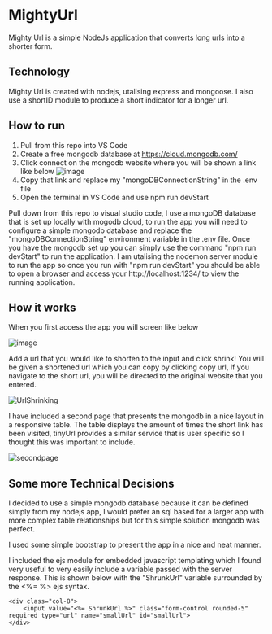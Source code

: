 # MightyUrl

Mighty Url is a simple NodeJs application that converts long urls into a shorter form.

## Technology

Mighty Url is created with nodejs, utalising express and mongoose. I also use a shortID module to produce a short indicator for a longer url.

## How to run

1. Pull from this repo into VS Code
2. Create a free mongodb database at https://cloud.mongodb.com/
3. Click connect on the mongodb website where you will be shown a link like below
![image](https://user-images.githubusercontent.com/19317685/201444489-b17e968c-6e7c-4ff0-940d-a9c26dae5393.png)
4. Copy that link and replace my "mongoDBConnectionString" in the .env file
5. Open the terminal in VS Code and use npm run devStart

Pull down from this repo to visual studio code, I use a mongoDB database that is set up locally with mogodb cloud, to run the app you will need to configure a simple mongodb database and replace the "mongoDBConnectionString" environment variable in the .env file. Once you have the mongodb set up you can simply use the command "npm run devStart" to run the application. I am utalising the nodemon server module to run the app so once you run with "npm run devStart" you should be able to open a browser and access your http://localhost:1234/ to view the running application.

## How it works

When you first access the app you will screen like below

![image](https://user-images.githubusercontent.com/19317685/201444664-9452a87f-967e-4ed7-bbdb-de37208d25ea.png)

Add a url that you would like to shorten to the input and click shrink! You will be given a shortened url which you can copy by clicking copy url, If you navigate to the short url, you will be directed to the original website that you entered.

![UrlShrinking](https://user-images.githubusercontent.com/19317685/201445139-566043ed-4b8d-4c84-8637-a3c3a0043e7a.gif)

I have included a second page that presents the mongodb in a nice layout in a responsive table. The table displays the amount of times the short link has been visited, tinyUrl provides a similar service that is user specific so I thought this was important to include.

![secondpage](https://user-images.githubusercontent.com/19317685/201445756-a3b980f3-d182-4fff-8b46-0e2345b0af6e.gif)

## Some more Technical Decisions

I decided to use a simple mongodb database because it can be defined simply from my nodejs app, I would prefer an sql based for a larger app with more complex table relationships but for this simple solution mongodb was perfect.

I used some simple bootstrap to present the app in a nice and neat manner.

I included the ejs module for embedded javascript templating which I found very useful to very easily include a variable passed with the server response. This is shown below with the "ShrunkUrl" variable surrounded by the <%= %> ejs syntax.

```
<div class="col-8">
    <input value="<%= ShrunkUrl %>" class="form-control rounded-5" required type="url" name="smallUrl" id="smallUrl">
</div>
```






